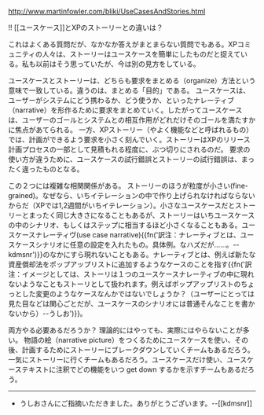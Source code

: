 http://www.martinfowler.com/bliki/UseCasesAndStories.html

!! [[ユースケース]]とXPのストーリーとの違いは？

これはよくある質問だが、なかなか答えがまとまらない質問でもある。XPコミュニティの人々は、ストーリーはユースケースを簡単にしたものだと捉えている。私も以前はそう思っていたが、今は別の見方をしている。

ユースケースとストーリーは、どちらも要求をまとめる（organize）方法という意味で一致している。違うのは、まとめる「目的」である。
ユースケースは、ユーザーがシステムにどう携わるか、どう使うか、といったナレーティブ（narrative）を形作るために要求をまとめていく。したがってユースケースは、ユーザーのゴールとシステムとの相互作用がどれだけそのゴールを満たすかに焦点があてられる。
一方、XPストーリー（やよく機能などと呼ばれるもの）では、計画ができるよう要求を小さく刻んでいく。ストーリーはXPのリリース計画プロセスの一部として見積もれる程度に、ぶつ切りにされるのだ。
要求の使い方が違うために、ユースケースの試行錯誤とストーリーの試行錯誤は、まったく違ったものとなる。

この２つには複雑な相関関係がある。
ストーリーのほうが粒度が小さい(fine-grained)。なぜなら、いちイテレーションの中で作り上げられなければならないからだ（XPでは1,2週間がいちイテレーション）。小さなユースケースだとストーリーとまったく同じ大きさになることもあるが、ストーリーはいちユースケースの中のシナリオ、もしくはステップに相当するほど小さくなることもある。ユースケースナレーティヴ(use case narrative){{fn('訳注：ナレーティブとは、ユースケースシナリオに任意の設定を入れたもの。具体例。なハズだが……。--kdmsnr')}}のなかにすら現れないこともある。ナレーティブとは、例えば新たな資産償却法をポップアップリストに追加するようなケースのことを指す{{fn('訳注：イメージとしては、ストーリは１つのユースケースナレーティブの中に現れないようなこともストーリとして扱われます。例えばポップアップリストのちょっとした変更のようなケースなんかではないでしょうか？（ユーザーにとっては見た目などは関心ごとだが、ユースケースのシナリオには普通そんなことを書かないから）--うしお')}}。

両方やる必要あるだろうか？ 理論的にはやっても、実際にはやらないことが多い。
物語の絵（narrative picture）をつくるためにユースケースを使い、その後、計画するためにストーリーにブレークダウンしていくチームもあるだろう。一気にストーリーに行くチームもあるだろう。ユースケースだけ使い、ユースケーステキストに注釈でどの機能をいつ get down するかを示すチームもあるだろう。

----
* うしおさんにご指摘いただきました。ありがとうございます。--[[kdmsnr]]